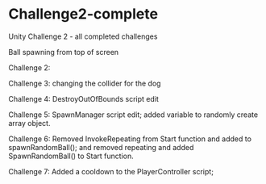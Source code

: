 # Challenge2-complete
Unity Challenge 2 - all completed challenges


Ball spawning from top of screen  

 

Challenge 2:  

 

Challenge 3: changing the collider for the dog 

 

Challenge 4: DestroyOutOfBounds script edit 

 

Challenge 5: SpawnManager script edit; added variable to randomly create array object. 

 

Challenge 6: Removed InvokeRepeating from Start function and added to spawnRandomBall(); and removed repeating and added SpawnRandomBall() to Start function. 

 

Challenge 7: Added a cooldown to the PlayerController script; 

 

 
